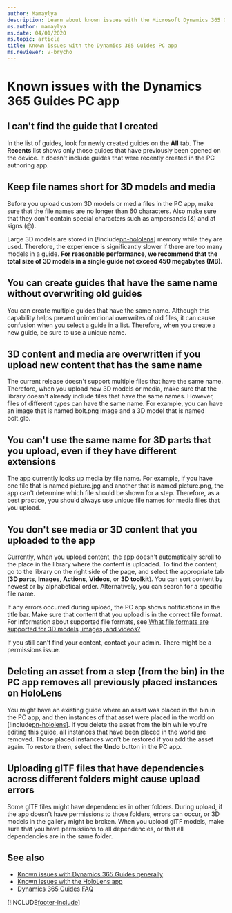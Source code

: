 ```yaml
---
author: Mamaylya
description: Learn about known issues with the Microsoft Dynamics 365 Guides PC app.
ms.author: mamaylya
ms.date: 04/01/2020
ms.topic: article
title: Known issues with the Dynamics 365 Guides PC app
ms.reviewer: v-brycho
---
```


# Known issues with the Dynamics 365 Guides PC app

## I can't find the guide that I created

In the list of guides, look for newly created guides on the **All** tab. The **Recents** list shows only those guides that have previously been opened on the device. It doesn't include guides that were recently created in the PC authoring app. 

## Keep file names short for 3D models and media

Before you upload custom 3D models or media files in the PC app, make sure that the file names are no longer than 60 characters. Also make sure that they don't contain special characters such as ampersands (&) and at signs (@). 

Large 3D models are stored in [!include[pn-hololens](../includes/pn-hololens.md)] memory while they are used. Therefore, the experience is significantly slower if there are too many models in a guide. **For reasonable performance, we recommend that the total size of 3D models in a single guide not exceed 450 megabytes (MB).** 

## You can create guides that have the same name without overwriting old guides

You can create multiple guides that have the same name. Although this capability helps prevent unintentional overwrites of old files, it can cause confusion when you select a guide in a list. Therefore, when you create a new guide, be sure to use a unique name.

## 3D content and media are overwritten if you upload new content that has the same name

The current release doesn't support multiple files that have the same name. Therefore, when you upload new 3D models or media, make sure that the library doesn't already include files that have the same names. However, files of different types can have the same name. For example, you can have an image that is named bolt.png image and a 3D model that is named bolt.glb.

## You can't use the same name for 3D parts that you upload, even if they have different extensions

The app currently looks up media by file name. For example, if you have one file that is named picture.jpg and another that is named picture.png, the app can't determine which file should be shown for a step. Therefore, as a best practice, you should always use unique file names for media files that you upload.

## You don't see media or 3D content that you uploaded to the app

Currently, when you upload content, the app doesn't automatically scroll to the place in the library where the content is uploaded. To find the content, go to the library on the right side of the page, and select the appropriate tab (**3D parts**, **Images**, **Actions**, **Videos**, or **3D toolkit**). You can sort content by newest or by alphabetical order. Alternatively, you can search for a specific file name. 

If any errors occurred during upload, the PC app shows notifications in the title bar. Make sure that content that you upload is in the correct file format. For information about supported file formats, see [What file formats are supported for 3D models, images, and videos?](pc-app-supported-file-formats.md)

If you still can't find your content, contact your admin. There might be a permissions issue. 

## Deleting an asset from a step (from the bin) in the PC app removes all previously placed instances on HoloLens

You might have an existing guide where an asset was placed in the bin in the PC app, and then instances of that asset were placed in the world on [!include[pn-hololens](../includes/pn-hololens.md)]. If you delete the asset from the bin while you're editing this guide, all instances that have been placed in the world are removed. Those placed instances won't be restored if you add the asset again. To restore them, select the **Undo** button in the PC app.

## Uploading glTF files that have dependencies across different folders might cause upload errors

Some glTF files might have dependencies in other folders. During upload, if the app doesn't have permissions to those folders, errors can occur, or 3D models in the gallery might be broken. When you upload glTF models, make sure that you have permissions to all dependencies, or that all dependencies are in the same folder.

## See also

- [Known issues with Dynamics 365 Guides generally](known-issues.md)
- [Known issues with the HoloLens app](known-issues-hololens-app.md)
- [Dynamics 365 Guides FAQ](faq.md)



[!INCLUDE[footer-include](../includes/footer-banner.md)]
